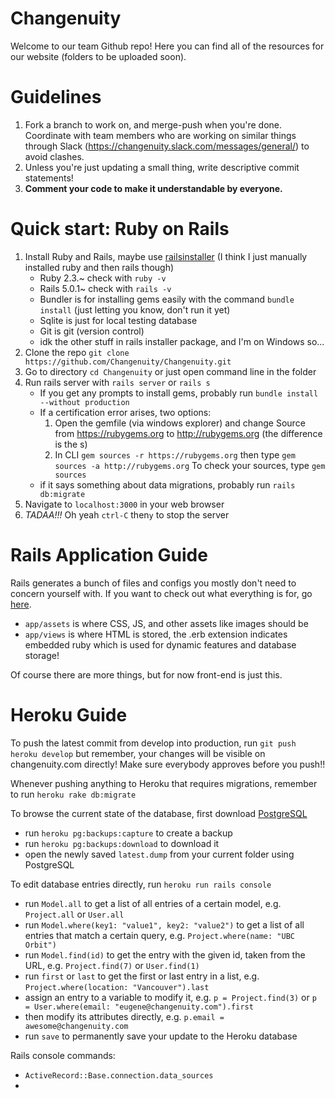 # Changenuity
Welcome to our team Github repo! Here you can find all of the resources for our website (folders to be uploaded soon).

# Guidelines
1. Fork a branch to work on, and merge-push when you're done. Coordinate with team members who are working on similar things through Slack (https://changenuity.slack.com/messages/general/) to avoid clashes.
2. Unless you're just updating a small thing, write descriptive commit statements!
3. **Comment your code to make it understandable by everyone.**

# Quick start: Ruby on Rails
1. Install Ruby and Rails, maybe use [railsinstaller](http://railsinstaller.org/en) (I think I just manually installed ruby and then rails though)
   - Ruby 2.3.~ check with `ruby -v`
   - Rails 5.0.1~ check with `rails -v`
   - Bundler is for installing gems easily with the command `bundle install` (just letting you know, don't run it yet)
   - Sqlite is just for local testing database
   - Git is git (version control)
   - idk the other stuff in rails installer package, and I'm on Windows so...
2. Clone the repo `git clone https://github.com/Changenuity/Changenuity.git`
3. Go to directory `cd Changenuity` or just open command line in the folder
4. Run rails server with `rails server` or `rails s`
   - If you get any prompts to install gems, probably run `bundle install --without production`
   - If a certification error arises, two options:
     1. Open the gemfile (via windows explorer) and change Source from https://rubygems.org to http://rubygems.org (the difference is the s)
     2. In CLI `gem sources -r https://rubygems.org`
        then type `gem sources -a http://rubygems.org`
        To check your sources, type `gem sources`
   - if it says something about data migrations, probably run `rails db:migrate`
5. Navigate to `localhost:3000` in your web browser
6. *TADAA!!!* Oh yeah `ctrl-C` then`y` to stop the server

# Rails Application Guide
Rails generates a bunch of files and configs you mostly don't need to concern yourself with. If you want to check out what everything is for, go [here](https://www.railstutorial.org/book/beginning#table-rails_directory_structure).
- `app/assets` is where CSS, JS, and other assets like images should be
- `app/views` is where HTML is stored, the .erb extension indicates embedded ruby which is used for dynamic features and database storage!

Of course there are more things, but for now front-end is just this.

# Heroku Guide
To push the latest commit from develop into production, run `git push heroku develop` but remember, your changes will be visible on changenuity.com directly! Make sure everybody approves before you push!!

Whenever pushing anything to Heroku that requires migrations, remember to run `heroku rake db:migrate`

To browse the current state of the database, first download [PostgreSQL](https://www.postgresql.org/download/)
- run `heroku pg:backups:capture` to create a backup
- run `heroku pg:backups:download` to download it
- open the newly saved `latest.dump` from your current folder using PostgreSQL

To edit database entries directly, run `heroku run rails console`
- run `Model.all` to get a list of all entries of a certain model, e.g. `Project.all` or `User.all`
- run `Model.where(key1: "value1", key2: "value2")` to get a list of all entries that match a certain query, e.g. `Project.where(name: "UBC Orbit")`
- run `Model.find(id)` to get the entry with the given id, taken from the URL, e.g. `Project.find(7)` or `User.find(1)`
- run `first` or `last` to get the first or last entry in a list, e.g. `Project.where(location: "Vancouver").last`
- assign an entry to a variable to modify it, e.g. `p = Project.find(3)` or `p = User.where(email: "eugene@changenuity.com").first`
- then modify its attributes directly, e.g. `p.email = awesome@changenuity.com`
- run `save` to permanently save your update to the Heroku database

Rails console commands:

- `ActiveRecord::Base.connection.data_sources`
- ​